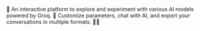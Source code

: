 🌟 An interactive platform to explore and experiment with various AI models powered by Groq. 🤖 Customize parameters, chat with AI, and export your conversations in multiple formats. 📄✨

